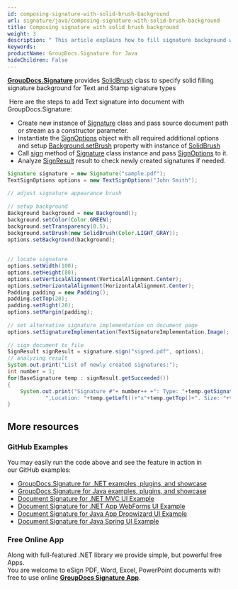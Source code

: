 ```yaml
---
id: composing-signature-with-solid-brush-background
url: signature/java/composing-signature-with-solid-brush-background
title: Composing signature with solid brush background
weight: 3
description: " This article explains how to fill signature background with solid brush"
keywords: 
productName: GroupDocs.Signature for Java
hideChildren: False
---
```

[**GroupDocs.Signature**](https://products.groupdocs.com/signature/java) provides [SolidBrush](https://reference.groupdocs.com/java/signature/com.groupdocs.signature.domain.extensions/SolidBrush) class to specify solid filling signature background for Text and Stamp signature types

 Here are the steps to add Text signature into document with GroupDocs.Signature:

*   Create new instance of [Signature](https://reference.groupdocs.com/java/signature/com.groupdocs.signature/Signature) class and pass source document path or stream as a constructor parameter.    
*   Instantiate the [SignOptions](https://reference.groupdocs.com/java/signature/com.groupdocs.signature.options.sign/SignOptions) object with all required additional options and setup [Background.setBrush](https://reference.groupdocs.com/java/signature/com.groupdocs.signature.domain/Background#setBrush(com.groupdocs.signature.domain.extensions.Brush)) property with instance of [SolidBrush](https://reference.groupdocs.com/signature/java/com.groupdocs.signature.domain.extensions/SolidBrush)
*   Call [sign](https://reference.groupdocs.com/java/signature/com.groupdocs.signature/Signature#sign(java.io.OutputStream,%20com.groupdocs.signature.options.sign.SignOptions)) method of [Signature](https://reference.groupdocs.com/java/signature/com.groupdocs.signature/Signature) class instance and pass [SignOptions](https://reference.groupdocs.com/java/signature/com.groupdocs.signature.options.sign/SignOptions) to it. 
*   Analyze [SignResult](https://reference.groupdocs.com/java/signature/com.groupdocs.signature.domain/SignResult) result to check newly created signatures if needed. 
    

```java
Signature signature = new Signature("sample.pdf");
TextSignOptions options = new TextSignOptions("John Smith");
 
// adjust signature appearance brush
 
// setup background
Background background = new Background();
background.setColor(Color.GREEN);
background.setTransparency(0.5);
background.setBrush(new SolidBrush(Color.LIGHT_GRAY));
options.setBackground(background);
 
 
// locate signature
options.setWidth(100);
options.setHeight(80);
options.setVerticalAlignment(VerticalAlignment.Center);
options.setHorizontalAlignment(HorizontalAlignment.Center);
Padding padding = new Padding();
padding.setTop(20);
padding.setRight(20);
options.setMargin(padding);
 
// set alternative signature implementation on document page
options.setSignatureImplementation(TextSignatureImplementation.Image);
 
// sign document to file
SignResult signResult = signature.sign("signed.pdf", options);
// analyzing result
System.out.print("List of newly created signatures:");
int number = 1;
for(BaseSignature temp : signResult.getSucceeded())
{
    System.out.print("Signature #"+ number++ +": Type: "+temp.getSignatureType()+" Id:"+temp.getSignatureId()+
            ",Location: "+temp.getLeft()+"x"+temp.getTop()+". Size: "+temp.getWidth()+"x"+temp.getHeight());
}
```

## More resources

### GitHub Examples 

You may easily run the code above and see the feature in action in our GitHub examples:

*   [GroupDocs.Signature for .NET examples, plugins, and showcase](https://github.com/groupdocs-signature/GroupDocs.Signature-for-.NET)    
*   [GroupDocs.Signature for Java examples, plugins, and showcase](https://github.com/groupdocs-signature/GroupDocs.Signature-for-Java)    
*   [Document Signature for .NET MVC UI Example](https://github.com/groupdocs-signature/GroupDocs.Signature-for-.NET-MVC)    
*   [Document Signature for .NET App WebForms UI Example](https://github.com/groupdocs-signature/GroupDocs.Signature-for-.NET-WebForms)    
*   [Document Signature for Java App Dropwizard UI Example](https://github.com/groupdocs-signature/GroupDocs.Signature-for-Java-Dropwizard)   
*   [Document Signature for Java Spring UI Example](https://github.com/groupdocs-signature/GroupDocs.Signature-for-Java-Spring)
    

### Free Online App 

Along with full-featured .NET library we provide simple, but powerful free Apps.  
You are welcome to eSign PDF, Word, Excel, PowerPoint documents with free to use online **[GroupDocs Signature App](https://products.groupdocs.app/signature)**.
